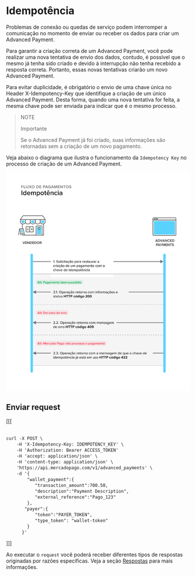 # Idempotência 

Problemas de conexão ou quedas de serviço podem interromper a comunicação no momento de enviar ou receber os dados para criar um Advanced Payment.

Para garantir a criação correta de um Advanced Payment, você pode realizar uma nova tentativa de envio dos dados, contudo, é possível que o mesmo já tenha sido criado e devido à interrupção não tenha recebido a resposta correta. Portanto, essas novas tentativas criarão um novo Advanced Payment.

Para evitar duplicidade, é obrigatório o envio de uma chave única no Header X-Idempotency-Key que identifique a criação de um único Advanced Payment. Desta forma, quando uma nova tentativa for feita, a mesma chave pode ser enviada para indicar que é o mesmo processo.

> NOTE
>
> Importante
>
> Se o Advanced Payment já foi criado, suas informações são retornadas sem a criação de um novo pagamento.

Veja abaixo o diagrama que ilustra o funcionamento da `Idempotency Key` no processo de criação de um Advanced Payment.

![idempotency-flow](/images/wallet-connect/idempotency.pt.png)

## Enviar request

[[[
```curl

curl -X POST \
    -H 'X-Idempotency-Key: IDEMPOTENCY_KEY' \
    -H 'Authorization: Bearer ACCESS_TOKEN'
    -H 'accept: application/json' \
    -H 'content-type: application/json' \
    'https://api.mercadopago.com/v1/advanced_payments' \
    -d '{
        "wallet_payment":{
           "transaction_amount":700.50,
           "description":"Payment Description",
           "external_reference":"Pago_123"     
        },
       "payer":{
           "token":"PAYER_TOKEN",
           "type_token": "wallet-token"
        }
      }'

```
]]]

Ao executar o `request` você poderá receber diferentes tipos de respostas originadas por razões específicas. Veja a seção [Respostas](/developers/pt/docs/wallet-connect/advanced-payments/idempotency/returns) para mais informações.